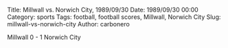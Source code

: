 Title: Millwall vs. Norwich City, 1989/09/30
Date: 1989/09/30 00:00
Category: sports
Tags: football, football scores, Millwall, Norwich City
Slug: millwall-vs-norwich-city
Author: carbonero


Millwall 0 - 1 Norwich City
